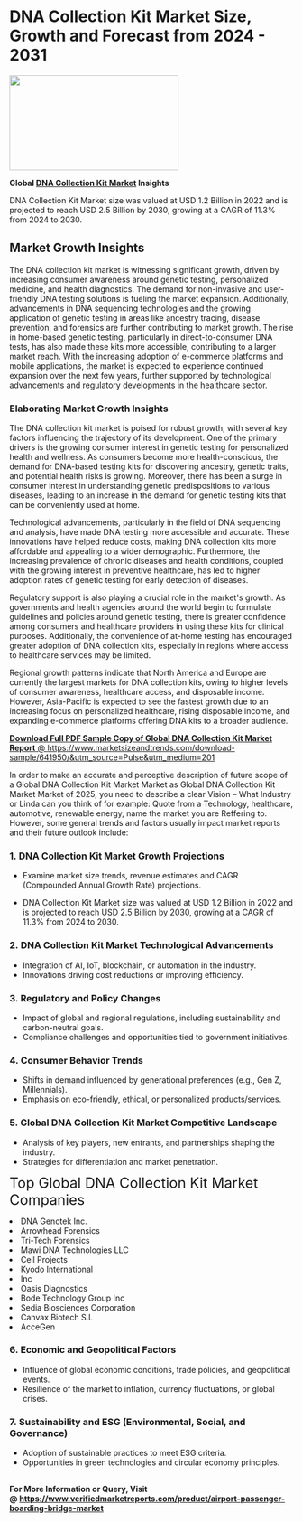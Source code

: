 <H1>DNA Collection Kit Market Size, Growth and Forecast from 2024 - 2031</H1><img class="aligncenter size-medium wp-image-584254" src="https://thirdeyenews.in/wp-content/uploads/2024/09/Global-Market-Research-300x168.jpeg" alt="" width="300" height="168" /><p><strong>Global&nbsp;<a href="https://www.marketsizeandtrends.com/download-sample/641950/&amp;utm_source=Pulse&amp;utm_medium=201">DNA Collection Kit Market</a> Insights</strong></p><p>DNA Collection Kit Market size was valued at USD 1.2 Billion in 2022 and is projected to reach USD 2.5 Billion by 2030, growing at a CAGR of 11.3% from 2024 to 2030.</p><p><h2>Market Growth Insights</h2> <p>The DNA collection kit market is witnessing significant growth, driven by increasing consumer awareness around genetic testing, personalized medicine, and health diagnostics. The demand for non-invasive and user-friendly DNA testing solutions is fueling the market expansion. Additionally, advancements in DNA sequencing technologies and the growing application of genetic testing in areas like ancestry tracing, disease prevention, and forensics are further contributing to market growth. The rise in home-based genetic testing, particularly in direct-to-consumer DNA tests, has also made these kits more accessible, contributing to a larger market reach. With the increasing adoption of e-commerce platforms and mobile applications, the market is expected to experience continued expansion over the next few years, further supported by technological advancements and regulatory developments in the healthcare sector.</p> <p><a href="#"></a></p> <h3>Elaborating Market Growth Insights</h3> <p>The DNA collection kit market is poised for robust growth, with several key factors influencing the trajectory of its development. One of the primary drivers is the growing consumer interest in genetic testing for personalized health and wellness. As consumers become more health-conscious, the demand for DNA-based testing kits for discovering ancestry, genetic traits, and potential health risks is growing. Moreover, there has been a surge in consumer interest in understanding genetic predispositions to various diseases, leading to an increase in the demand for genetic testing kits that can be conveniently used at home.</p> <p>Technological advancements, particularly in the field of DNA sequencing and analysis, have made DNA testing more accessible and accurate. These innovations have helped reduce costs, making DNA collection kits more affordable and appealing to a wider demographic. Furthermore, the increasing prevalence of chronic diseases and health conditions, coupled with the growing interest in preventive healthcare, has led to higher adoption rates of genetic testing for early detection of diseases.</p> <p>Regulatory support is also playing a crucial role in the market's growth. As governments and health agencies around the world begin to formulate guidelines and policies around genetic testing, there is greater confidence among consumers and healthcare providers in using these kits for clinical purposes. Additionally, the convenience of at-home testing has encouraged greater adoption of DNA collection kits, especially in regions where access to healthcare services may be limited.</p> <p>Regional growth patterns indicate that North America and Europe are currently the largest markets for DNA collection kits, owing to higher levels of consumer awareness, healthcare access, and disposable income. However, Asia-Pacific is expected to see the fastest growth due to an increasing focus on personalized healthcare, rising disposable income, and expanding e-commerce platforms offering DNA kits to a broader audience.</p> <p><a href="#"></p><p><span class=""><strong>Download Full PDF Sample Copy of Global DNA Collection Kit Market Report</strong> @ <a href="https://www.marketsizeandtrends.com/download-sample/641950/&amp;utm_source=Pulse&amp;utm_medium=201" target="_blank">https://www.marketsizeandtrends.com/download-sample/641950/&amp;utm_source=Pulse&amp;utm_medium=201</a></span></p><p>In order to make an accurate and perceptive description of future scope of a Global&nbsp;DNA Collection Kit Market Market as Global&nbsp;DNA Collection Kit Market Market of 2025, you need to describe a clear Vision &ndash; What Industry or Linda can you think of for example: Quote from a Technology, healthcare, automotive, renewable energy, name the market you are Reffering to. However, some general trends and factors usually impact market reports and their future outlook include:</p><h3>1.&nbsp;<strong>DNA Collection Kit Market Growth Projections</strong></h3><ul><li>Examine market size trends, revenue estimates and CAGR (Compounded Annual Growth Rate) projections.</li><li><p>DNA Collection Kit Market size was valued at USD 1.2 Billion in 2022 and is projected to reach USD 2.5 Billion by 2030, growing at a CAGR of 11.3% from 2024 to 2030.</p></li></ul><h3>2.&nbsp;<strong>DNA Collection Kit Market Technological Advancements</strong></h3><ul><li>Integration of AI, IoT, blockchain, or automation in the industry.</li><li>Innovations driving cost reductions or improving efficiency.</li></ul><h3>3.&nbsp;<strong>Regulatory and Policy Changes</strong></h3><ul><li>Impact of global and regional regulations, including sustainability and carbon-neutral goals.</li><li>Compliance challenges and opportunities tied to government initiatives.</li></ul><h3>4.&nbsp;<strong>Consumer Behavior Trends</strong></h3><ul><li>Shifts in demand influenced by generational preferences (e.g., Gen Z, Millennials).</li><li>Emphasis on eco-friendly, ethical, or personalized products/services.</li></ul><h3>5.&nbsp;<strong>Global DNA Collection Kit Market Competitive Landscape</strong></h3><ul><li>Analysis of key players, new entrants, and partnerships shaping the industry.</li><li>Strategies for differentiation and market penetration.</li></ul><p data-pm-slice="1 1 []"><span style="color: inherit; font-family: inherit; font-size: 25px;">Top Global DNA Collection Kit Market Companies</span></p><div class="" data-test-id=""><p><li>DNA Genotek Inc.</li><li> Arrowhead Forensics</li><li> Tri-Tech Forensics</li><li> Mawi DNA Technologies LLC</li><li> Cell Projects</li><li> Kyodo International</li><li> Inc</li><li> Oasis Diagnostics</li><li> Bode Technology Group Inc</li><li> Sedia Biosciences Corporation</li><li> Canvax Biotech S.L</li><li> AcceGen</li></p></div><h3>6.&nbsp;<strong>Economic and Geopolitical Factors</strong></h3><ul><li>Influence of global economic conditions, trade policies, and geopolitical events.</li><li>Resilience of the market to inflation, currency fluctuations, or global crises.</li></ul><h3>7.&nbsp;<strong>Sustainability and ESG (Environmental, Social, and Governance)</strong></h3><ul><li>Adoption of sustainable practices to meet ESG criteria.</li><li>Opportunities in green technologies and circular economy principles.</li></ul><h2><strong style="font-size: 14px;">For More Information or Query, Visit @&nbsp;</strong><a style="background-color: #ffffff; font-size: 14px;" href="https://www.marketsizeandtrends.com/report/dna-collection-kit-market/" target="_blank">https://www.verifiedmarketreports.com/product/airport-passenger-boarding-bridge-market</a></h2>
